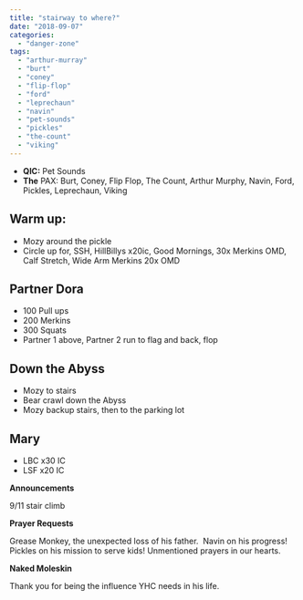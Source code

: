 ```yaml
---
title: "stairway to where?"
date: "2018-09-07"
categories: 
  - "danger-zone"
tags: 
  - "arthur-murray"
  - "burt"
  - "coney"
  - "flip-flop"
  - "ford"
  - "leprechaun"
  - "navin"
  - "pet-sounds"
  - "pickles"
  - "the-count"
  - "viking"
---
```


- **QIC:** Pet Sounds
- **The** PAX: Burt, Coney, Flip Flop, The Count, Arthur Murphy, Navin, Ford, Pickles, Leprechaun, Viking

## **Warm up:**

- Mozy around the pickle
- Circle up for, SSH, HillBillys x20ic, Good Mornings, 30x Merkins OMD, Calf Stretch, Wide Arm Merkins 20x OMD

## **Partner Dora**

- 100 Pull ups
- 200 Merkins
- 300 Squats
- Partner 1 above, Partner 2 run to flag and back, flop

## **Down the Abyss**

- Mozy to stairs
- Bear crawl down the Abyss
- Mozy backup stairs, then to the parking lot

## **Mary**

- LBC x30 IC
- LSF x20 IC

**Announcements**

9/11 stair climb

**Prayer Requests**

Grease Monkey, the unexpected loss of his father.  Navin on his progress! Pickles on his mission to serve kids! Unmentioned prayers in our hearts.

**Naked Moleskin**

Thank you for being the influence YHC needs in his life.
